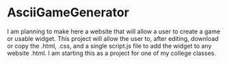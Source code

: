 # AsciiGameGenerator
I am planning to make here a website that will allow a user to create a game or usable widget. This project will allow the user to, after editing, download or copy the .html, .css, and a single script.js file to add the widget to any website .html. I am starting this as a project for one of my college classes.
